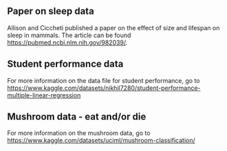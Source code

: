 ## Paper on sleep data
Allison and Ciccheti published a paper on the effect of size and lifespan on sleep in mammals. The article can be found https://pubmed.ncbi.nlm.nih.gov/982039/. 

## Student performance data
For more information on the data file for student performance, go to https://www.kaggle.com/datasets/nikhil7280/student-performance-multiple-linear-regression

## Mushroom data - eat and/or die
For more information on the mushroom data, go to https://www.kaggle.com/datasets/uciml/mushroom-classification/
